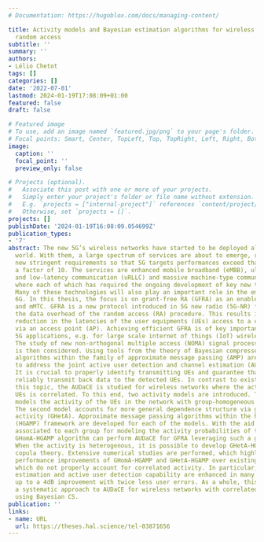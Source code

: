 ```yaml
---
# Documentation: https://hugoblox.com/docs/managing-content/

title: Activity models and Bayesian estimation algorithms for wireless grant-free
  random access
subtitle: ''
summary: ''
authors:
- Lélio Chetot
tags: []
categories: []
date: '2022-07-01'
lastmod: 2024-01-19T17:08:09+01:00
featured: false
draft: false

# Featured image
# To use, add an image named `featured.jpg/png` to your page's folder.
# Focal points: Smart, Center, TopLeft, Top, TopRight, Left, Right, BottomLeft, Bottom, BottomRight.
image:
  caption: ''
  focal_point: ''
  preview_only: false

# Projects (optional).
#   Associate this post with one or more of your projects.
#   Simply enter your project's folder or file name without extension.
#   E.g. `projects = ["internal-project"]` references `content/project/deep-learning/index.md`.
#   Otherwise, set `projects = []`.
projects: []
publishDate: '2024-01-19T16:08:09.054699Z'
publication_types:
- '7'
abstract: The new 5G’s wireless networks have started to be deployed all around the
  world. With them, a large spectrum of services are about to emerge, resulting in
  new stringent requirements so that 5G targets performances exceed that of 4G by
  a factor of 10. The services are enhanced mobile broadband (eMBB), ultra reliable
  and low-latency communication (uRLLC) and massive machine-type communication (mMTC)
  where each of which has required the ongoing development of key new technologies.
  Many of these technologies will also play an important role in the emergence of
  6G. In this thesis, the focus is on grant-free RA (GFRA) as an enabler of uRLLC
  and mMTC. GFRA is a new protocol introduced in 5G new radio (5G-NR) for reducing
  the data overhead of the random access (RA) procedure. This results in a significant
  reduction in the latencies of the user equipments (UEs) access to a connected medium
  via an access point (AP). Achieving efficient GFRA is of key importance for many
  5G applications, e.g. for large scale internet of things (IoT) wireless networks.
  The study of new non-orthogonal multiple access (NOMA) signal processing techniques
  is then considered. Using tools from the theory of Bayesian compressed sensing (CS),
  algorithms within the family of approximate message passing (AMP) are developed
  to address the joint active user detection and channel estimation (AUDaCE) problem.
  It is crucial to properly identify transmitting UEs and guarantee that an AP can
  reliably transmit back data to the detected UEs. In contrast to existing work on
  this topic, the AUDaCE is studied for wireless networks where the activity of the
  UEs is correlated. To this end, two activity models are introduced. The first one
  models the activity of the UEs in the network with group-homogeneous activity (GHomA).
  The second model accounts for more general dependence structure via group-heterogeneous
  activity (GHetA). Approximate message passing algorithms within the hybrid GAMP
  (HGAMP) framework are developed for each of the models. With the aid of latent variables
  associated to each group for modeling the activity probabilities of the UEs, the
  GHomA-HGAMP algorithm can perform AUDaCE for GFRA leveraging such a group homogeneity.
  When the activity is heterogenous, it is possible to develop GHetA-HGAMP using the
  copula theory. Extensive numerical studies are performed, which highlight significant
  performance improvements of GHomA-HGAMP and GHetA-HGAMP over existing algorithms
  which do not properly account for correlated activity. In particular, the channel
  estimation and active user detection capability are enhanced in many scenarios with
  up to a 4dB improvement with twice less user errors. As a whole, this thesis provides
  a systematic approach to AUDaCE for wireless networks with correlated activities
  using Bayesian CS.
publication: ''
links:
- name: URL
  url: https://theses.hal.science/tel-03871656
---
```

